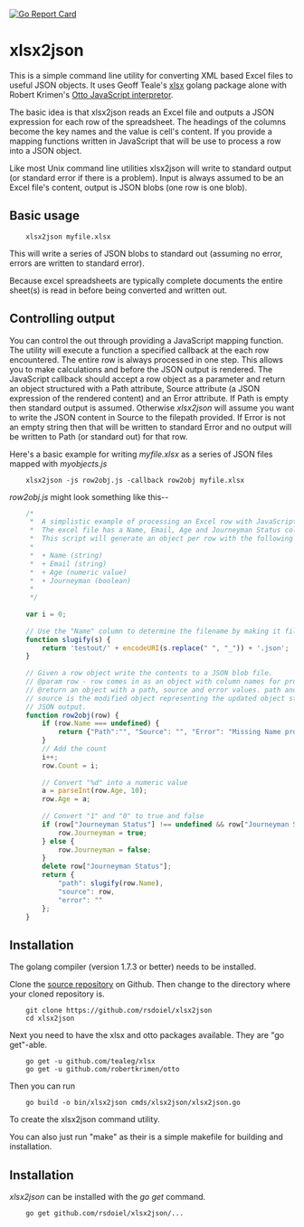
[![Go Report Card](http://goreportcard.com/badge/rsdoiel/xlsx2json)](http://goreportcard.com/report/rsdoiel/xlsx2json)


# xlsx2json

This is a simple command line utility for converting XML based Excel files to useful JSON objects.  It uses Geoff Teale's [xlsx](https://github.com/tealeg/xlsx) golang package alone with Robert Krimen's [Otto JavaScript interpretor](https://github.com/robertkrimen/otto).

The basic idea is that xlsx2json reads an Excel file and outputs a JSON expression for each row of the spreadsheet. The headings of the columns become the key names and the value is cell's content.  If you provide a mapping functions written in JavaScript that will be use to process a row into a JSON object.

Like most Unix command line utilities xlsx2json will write to standard output (or standard error if there is a problem). Input is always assumed to be an Excel file's content, output is JSON blobs (one row is one blob).

## Basic usage

```
    xlsx2json myfile.xlsx
```

This will write a series of JSON blobs to standard out (assuming no error, errors are written to standard error).

Because excel spreadsheets are typically complete documents the entire sheet(s) is read in before being converted and written out.

## Controlling output

You can control the out through providing a JavaScript mapping function.  The utility will execute a function a specified callback at the each row encountered. The entire row is always processed in one step.  This allows you to make calculations and before the JSON output is rendered.  The JavaScript callback should accept a row object as a parameter and return an object structured with a Path attribute, Source attribute (a JSON expression of the rendered content) and an Error attribute. If Path is empty then standard output is assumed.  Otherwise _xlsx2json_ will assume you want to write the JSON content in Source to the filepath provided. If Error is not an empty string then that will be written to standard Error and no output will be written to Path (or standard out) for that row.

Here's a basic example for writing _myfile.xlsx_ as a series of JSON files mapped with _myobjects.js_

```
    xlsx2json -js row2obj.js -callback row2obj myfile.xlsx
```

_row2obj.js_ might look something like this--

```JavaScript
    /*
     *  A simplistic example of processing an Excel row with JavaScript
     *  The excel file has a Name, Email, Age and Journeyman Status columns.
     *  This script will generate an object per row with the following fields--
     *
     *  + Name (string)
     *  + Email (string)
     *  + Age (numeric value)
     *  + Journeyman (boolean)
     *
     */
    
    var i = 0;
    
    // Use the "Name" column to determine the filename by making it file system name friendly
    function slugify(s) {
        return 'testout/' + encodeURI(s.replace(" ", "_")) + '.json';
    }
    
    // Given a row object write the contents to a JSON blob file.
    // @param row - row comes in as an object with column names for property values
    // @return an object with a path, source and error values. path and error are strings
    // source is the modified object representing the updated object structure used for the final
    // JSON output.
    function row2obj(row) {
        if (row.Name === undefined) {
            return {"Path":"", "Source": "", "Error": "Missing Name property"}
        }
        // Add the count
        i++;
        row.Count = i;
    
        // Convert "%d" into a numeric value
        a = parseInt(row.Age, 10);
        row.Age = a;
        
        // Convert "1" and "0" to true and false
        if (row["Journeyman Status"] !== undefined && row["Journeyman Status"] == "1") {
            row.Journeyman = true;
        } else {
            row.Journeyman = false;
        }
        delete row["Journeyman Status"];
        return {
            "path": slugify(row.Name),
            "source": row,
            "error": ""
        };
    }
```

## Installation

The golang compiler (version 1.7.3 or better) needs to be installed.

Clone the [source repository](https://github.com/rsdoiel/xlsx2json) on Github.
Then change to the directory where your cloned repository is.

```
    git clone https://github.com/rsdoiel/xlsx2json
    cd xlsx2json
```

Next you need to have the xlsx and otto packages available. They are "go get"-able.

```
    go get -u github.com/tealeg/xlsx
    go get -u github.com/robertkrimen/otto
```

Then you can run

```
    go build -o bin/xlsx2json cmds/xlsx2json/xlsx2json.go
```

To create the xlsx2json command utility.

You can also just run "make" as their is a simple makefile for building and
installation.

## Installation

_xlsx2json_ can be installed with the *go get* command.

```
    go get github.com/rsdoiel/xlsx2json/...
```

